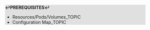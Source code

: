 <div style="margin:2em; background-color: #e0e0e0;">

<strong>↩PREREQUISITES↩</strong>

 * Resources/Pods/Volumes_TOPIC
 * Configuration Map_TOPIC

</div>


